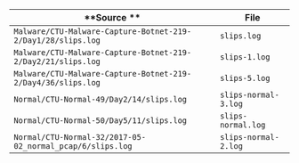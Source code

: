 
| **Source **                                                                                         | **File**             |
| --------------------------------------------------------------------------------------------------- | -------------------- |
| `Malware/CTU-Malware-Capture-Botnet-219-2/Day1/28/slips.log` | `slips.log`          |
| `Malware/CTU-Malware-Capture-Botnet-219-2/Day2/21/slips.log` | `slips-1.log`        |
| `Malware/CTU-Malware-Capture-Botnet-219-2/Day4/36/slips.log` | `slips-5.log`        |
| `Normal/CTU-Normal-49/Day2/14/slips.log`                     | `slips-normal-3.log` |
| `Normal/CTU-Normal-50/Day5/11/slips.log`                     | `slips-normal.log`   |
| `Normal/CTU-Normal-32/2017-05-02_normal_pcap/6/slips.log`    | `slips-normal-2.log` |
